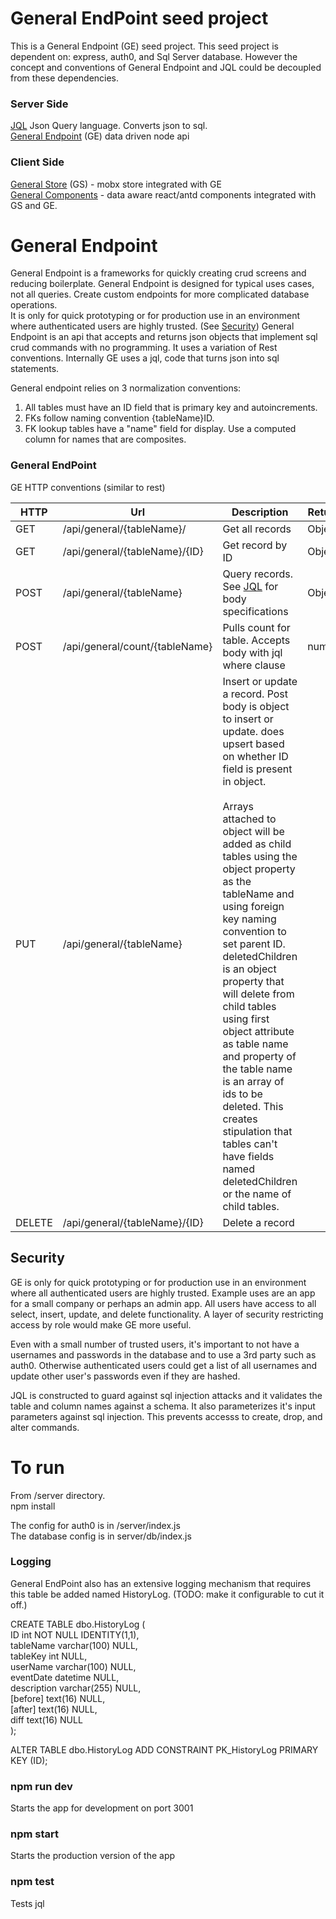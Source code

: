 # General EndPoint seed project
This is a General Endpoint (GE) seed project. This seed project is dependent on: express, auth0, and Sql Server database. However the concept and conventions of General Endpoint and JQL could be decoupled from these dependencies.

### Server Side
[JQL](https://github.com/andrewt3000/jql#jql) Json Query language. Converts json to sql.   
[General Endpoint](https://github.com/andrewt3000/generalEndPoint#general-endpoint-seed-project) (GE) data driven node api  

### Client Side
[General Store](https://github.com/andrewt3000/generalStore) (GS) - mobx store integrated with GE  
[General Components](https://github.com/andrewt3000/generalComponents#general-components) - data aware react/antd components integrated with GS and GE.


# General Endpoint
General Endpoint is a frameworks for quickly creating crud screens and reducing boilerplate.
General Endpoint is designed for typical uses cases, not all queries. Create custom endpoints for more complicated database operations.  
It is only for quick prototyping or for production use in an environment where authenticated users are highly trusted. (See [Security](https://github.com/andrewt3000/generalEndPoint#security))
General Endpoint is an api that accepts and returns json objects that implement sql crud commands with no programming. It uses a variation of Rest conventions. Internally GE uses a jql, code that turns json into sql statements.      

General endpoint relies on 3 normalization conventions:  
1. All tables must have an ID field that is primary key and autoincrements.  
2. FKs follow naming convention {tableName}ID.  
3. FK lookup tables have a "name" field for display. Use a computed column for names that are composites.   


### General EndPoint
GE HTTP conventions (similar to rest)

| HTTP | Url | Description | Returns
| --- | --- | --- | --- |
GET | /api/general/{tableName}/ | Get all records | Object[]
GET | /api/general/{tableName}/{ID} | Get record by ID | Object
POST | /api/general/{tableName} | Query records. See [JQL](https://github.com/andrewt3000/jql/blob/master/README.md#jql-1)  for body specifications | Object[]
POST | /api/general/count/{tableName} | Pulls count for table. Accepts body with jql where clause | number
PUT | /api/general/{tableName} | Insert or update a record. Post body is object to insert or update. does upsert based on whether ID field is present in object. <br><br>Arrays attached to object will be added as child tables using the object property as the tableName and using foreign key naming convention to set parent ID. deletedChildren is an object property that will delete from child tables using first object attribute as table name and property of the table name is an array of ids to be deleted. This creates stipulation that tables can't have fields named deletedChildren or the name of child tables. |
DELETE | /api/general/{tableName}/{ID} | Delete a record |

## Security
GE is only for quick prototyping or for production use in an environment where all authenticated users are highly trusted. Example uses are an app for a small company or perhaps an admin app. All users have access to all select, insert, update, and delete functionality. A layer of security restricting access by role would make GE more useful.  

Even with a small number of trusted users, it's important to not have a usernames and passwords in the database and to use a 3rd party such as auth0. Otherwise authenticated users could get a list of all usernames and update other user's passwords even if they are hashed.

JQL is constructed to guard against sql injection attacks and it validates the table and column names against a schema.
It also parameterizes it's input parameters against sql injection. This prevents accesss to create, drop, and alter commands.

# To run

From /server directory.  
npm install  

The config for auth0 is in /server/index.js  
The database config is in server/db/index.js  

### Logging
General EndPoint also has an extensive logging mechanism that requires this table be added named HistoryLog. (TODO: make it configurable to cut it off.)  

CREATE TABLE dbo.HistoryLog (  
	ID int NOT NULL IDENTITY(1,1),  
	tableName varchar(100) NULL,  
	tableKey int NULL,  
	userName varchar(100) NULL,  
	eventDate datetime NULL,  
	description varchar(255) NULL,  
	[before] text(16) NULL,  
	[after] text(16) NULL,  
	diff text(16) NULL  
);  
  
ALTER TABLE dbo.HistoryLog ADD CONSTRAINT PK_HistoryLog PRIMARY KEY (ID);  

### npm run dev  
Starts the app for development on port 3001  

### npm start 
Starts the production version of the app  

### npm test
Tests jql

